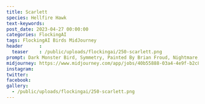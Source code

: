 ```yaml
---
title: Scarlett
species: Hellfire Hawk
text-keywords: 
post_date: 2023-04-27 00:00:00
categories: FlockingAI
tags: FlockingAI Birds MidJourney 
header      :
  teaser    : /public/uploads/flockingai/250-scarlett.png
prompt: Dark Monster Bird, Symmetry, Painted By Brian Froud, Nightmare, Detalles, 8k, Celtic Designs, On A Dry Forest, artistic creative
midjourney: https://www.midjourney.com/app/jobs/40b55888-03a4-4e9f-b2c8-a52cbba1d5f2
instagram: 
twitter: 
facebook: 
gallery: 
  - /public/uploads/flockingai/250-scarlett.png
---
```


